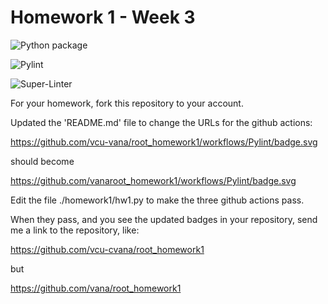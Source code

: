 # Homework 1 - Week 3

![Python package](https://github.com/vcu-vana/root_homework1/workflows/Python%20package/badge.svg)

![Pylint](https://github.com/vcu-vana/root_homework1/workflows/Pylint/badge.svg)

![Super-Linter](https://github.com/vcu-vana/root_homework1/workflows/Super-Linter/badge.svg)

For your homework, fork this repository to your account.

Updated the 'README.md' file to change the URLs for the github actions:

https://github.com/vcu-vana/root_homework1/workflows/Pylint/badge.svg

should become

https://github.com/vanaroot_homework1/workflows/Pylint/badge.svg

Edit the file ./homework1/hw1.py to make the three github actions pass.

When they pass, and you see the updated badges in your repository, send me a link to the repository, like:

https://github.com/vcu-cvana/root_homework1

but

https://github.com/vana/root_homework1
